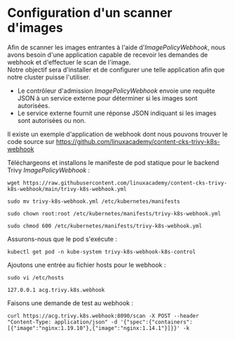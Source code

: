 # Configuration d'un scanner d'images

Afin de scanner les images entrantes à l'aide d'*ImagePolicyWebhook*, nous avons besoin d'une application capable de recevoir les demandes de webhook et d'effectuer le scan de l'image.<br>
Notre objectif sera d'installer et de configurer une telle application afin que notre cluster puisse l'utiliser.<br>

- Le contrôleur d'admission *ImagePolicyWebhook* envoie une requête JSON à un service externe pour déterminer si les images sont autorisées.
- Le service externe fournit une réponse JSON indiquant si les images sont autorisées ou non.

Il existe un exemple d'application de webhook dont nous pouvons trouver le code source sur https://github.com/linuxacademy/content-cks-trivy-k8s-webhook <br>
 
Téléchargeons et installons le manifeste de pod statique pour le backend Trivy *ImagePolicyWebhook* :
```
wget https://raw.githubusercontent.com/linuxacademy/content-cks-trivy-k8s-webhook/main/trivy-k8s-webhook.yml
```

```
sudo mv trivy-k8s-webhook.yml /etc/kubernetes/manifests
```

```
sudo chown root:root /etc/kubernetes/manifests/trivy-k8s-webhook.yml
```

```
sudo chmod 600 /etc/kubernetes/manifests/trivy-k8s-webhook.yml
```

Assurons-nous que le pod s'exécute :
```
kubectl get pod -n kube-system trivy-k8s-webhook-k8s-control
```

Ajoutons une entrée au fichier hosts pour le webhook :
```
sudo vi /etc/hosts
```

```
127.0.0.1 acg.trivy.k8s.webhook
```

Faisons une demande de test au webhook :
```
curl https://acg.trivy.k8s.webhook:8090/scan -X POST --header "Content-Type: application/json" -d '{"spec":{"containers":[{"image":"nginx:1.19.10"},{"image":"nginx:1.14.1"}]}}' -k
```
